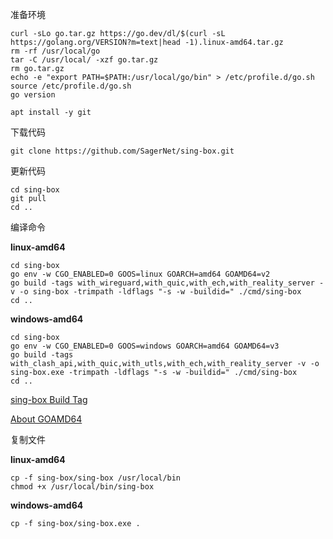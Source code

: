 准备环境

```
curl -sLo go.tar.gz https://go.dev/dl/$(curl -sL https://golang.org/VERSION?m=text|head -1).linux-amd64.tar.gz
rm -rf /usr/local/go
tar -C /usr/local/ -xzf go.tar.gz
rm go.tar.gz
echo -e "export PATH=$PATH:/usr/local/go/bin" > /etc/profile.d/go.sh
source /etc/profile.d/go.sh
go version
```

```
apt install -y git
```

下载代码

```
git clone https://github.com/SagerNet/sing-box.git
```

更新代码

```
cd sing-box
git pull
cd ..
```

编译命令

**linux-amd64**

```
cd sing-box
go env -w CGO_ENABLED=0 GOOS=linux GOARCH=amd64 GOAMD64=v2
go build -tags with_wireguard,with_quic,with_ech,with_reality_server -v -o sing-box -trimpath -ldflags "-s -w -buildid=" ./cmd/sing-box
cd ..
```

**windows-amd64**

```
cd sing-box
go env -w CGO_ENABLED=0 GOOS=windows GOARCH=amd64 GOAMD64=v3
go build -tags with_clash_api,with_quic,with_utls,with_ech,with_reality_server -v -o sing-box.exe -trimpath -ldflags "-s -w -buildid=" ./cmd/sing-box
cd ..
```

[sing-box Build Tag](https://sing-box.sagernet.org/installation/from-source/)

[About GOAMD64](https://github.com/golang/go/wiki/MinimumRequirements#amd64)

复制文件

**linux-amd64**

```
cp -f sing-box/sing-box /usr/local/bin
chmod +x /usr/local/bin/sing-box
```

**windows-amd64**

```
cp -f sing-box/sing-box.exe .
```
